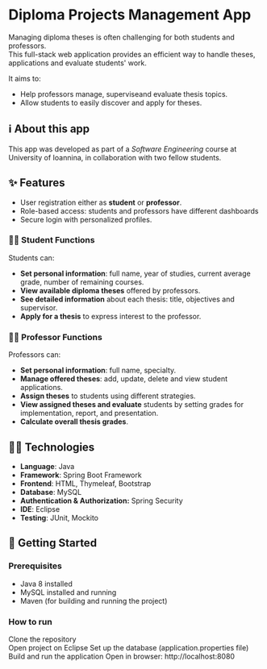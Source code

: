 
# Diploma Projects Management App

Managing diploma theses is often challenging for both students and professors.  
This full-stack web application provides an efficient way to handle theses, applications and evaluate students' work.

It aims to:  
- Help professors manage, superviseand evaluate thesis topics.  
- Allow students to easily discover and apply for theses.

## ℹ️ About this app
This app was developed as part of a *Software Engineering* course at University of Ioannina, in collaboration with two fellow students.


## ✨ Features
- User registration either as **student** or **professor**.
- Role-based access: students and professors have different dashboards
- Secure login with personalized profiles.

### 🧑‍🎓 Student Functions
Students can: 
- **Set personal information**: full name, year of studies, current average grade, number of remaining courses.  
- **View available diploma theses** offered by professors.  
- **See detailed information** about each thesis: title, objectives and supervisor.  
- **Apply for a thesis** to express interest to the professor.  

### 👨‍🏫 Professor Functions
Professors can:
- **Set personal information**: full name, specialty.  
- **Manage offered theses**: add, update, delete and view student applications.  
- **Assign theses** to students using different strategies.
- **View assigned theses and evaluate** students by setting grades for implementation, report, and presentation.  
- **Calculate overall thesis grades**.
  
## 🧑‍💻 Technologies

- **Language**: Java
- **Framework**: Spring Boot Framework
- **Frontend**: HTML, Thymeleaf, Bootstrap
- **Database**: MySQL
- **Authentication & Authorization:** Spring Security
- **IDE**: Eclipse
- **Testing**: JUnit, Mockito
## 🚀 Getting Started

### Prerequisites
- Java 8 installed  
- MySQL installed and running  
- Maven (for building and running the project) 

### How to run
  Clone the repository  
  Open project on Eclipse 
  Set up the database (application.properties file) 
  Build and run the application 
  Open in browser: http://localhost:8080 
